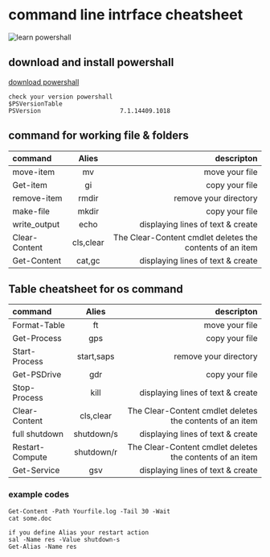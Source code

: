 
# command line intrface cheatsheet 
![learn powershall ](https://iili.io/HWMjae.png)

## download and install powershall

[download powershall](https://github.com/PowerShell/PowerShell/releases/tag/v7.3.4)

```
check your version powershall
$PSVersionTable
PSVersion                      7.1.14409.1018 

```

## command for working file & folders

| command | Alies | descripton  | 
| :---         |     :---:      |          ---: | 
| move-item     | mv       | move your file |
| Get-item      | gi       | copy your file |
| remove-item   | rmdir    | remove your directory |
| make-file     | mkdir    | copy your file |
| write_output  | echo     | displaying lines of text & create | 
| Clear-Content | cls,clear      | The Clear-Content cmdlet deletes the contents of an item | 
| Get-Content   | cat,gc     | displaying lines of text & create | 


## Table cheatsheet for os command
| command | Alies | descripton  | 
| :---         |     :---:      |          ---: | 
| Format-Table    | ft       | move your file |
| Get-Process     | gps       | copy your file |
| Start-Process   | start,saps    | remove your directory |
| Get-PSDrive     | gdr    | copy your file |
|  Stop-Process   | kill     | displaying lines of text & create | 
| Clear-Content   | cls,clear      | The Clear-Content cmdlet deletes the contents of an item | 
| full shutdown   | shutdown/s     | displaying lines of text & create | 
| Restart-Compute | shutdown/r      | The Clear-Content cmdlet deletes the contents of an item | 
| Get-Service     | gsv   | displaying lines of text & create | 



### example codes

```
Get-Content -Path Yourfile.log -Tail 30 -Wait 
cat some.doc 

if you define Alias your restart action
sal -Name res -Value shutdown-s
Get-Alias -Name res

```

